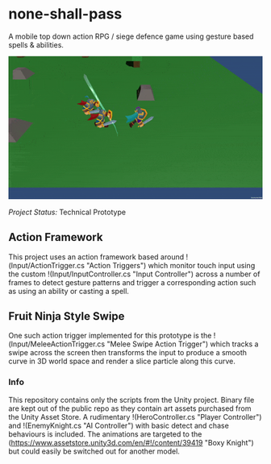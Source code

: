 # none-shall-pass

A mobile top down action RPG / siege defence game using gesture based spells & abilities.

![None Shall Pass](none-shall-pass.gif?raw=true "None Shall Pass")

*Project Status:* Technical Prototype

## Action Framework
This project uses an action framework based around !(Input/ActionTrigger.cs "Action Triggers") which monitor touch input using the custom !(Input/InputController.cs "Input Controller") across a number of frames to detect gesture patterns and trigger a corresponding action such as using an ability or casting a spell.

## Fruit Ninja Style Swipe
One such action trigger implemented for this prototype is the !(Input/MeleeActionTrigger.cs "Melee Swipe Action Trigger") which tracks a swipe across the screen then transforms the input to produce a smooth curve in 3D world space and render a slice particle along this curve.

### Info
This repository contains only the scripts from the Unity project. Binary file are kept out of the public repo as they contain art assets purchased from the Unity Asset Store. A rudimentary !(HeroController.cs "Player Controller") and !(EnemyKnight.cs "AI Controller") with basic detect and chase behaviours is included. The animations are targeted to the (https://www.assetstore.unity3d.com/en/#!/content/39419 "Boxy Knight") but could easily be switched out for another model.

